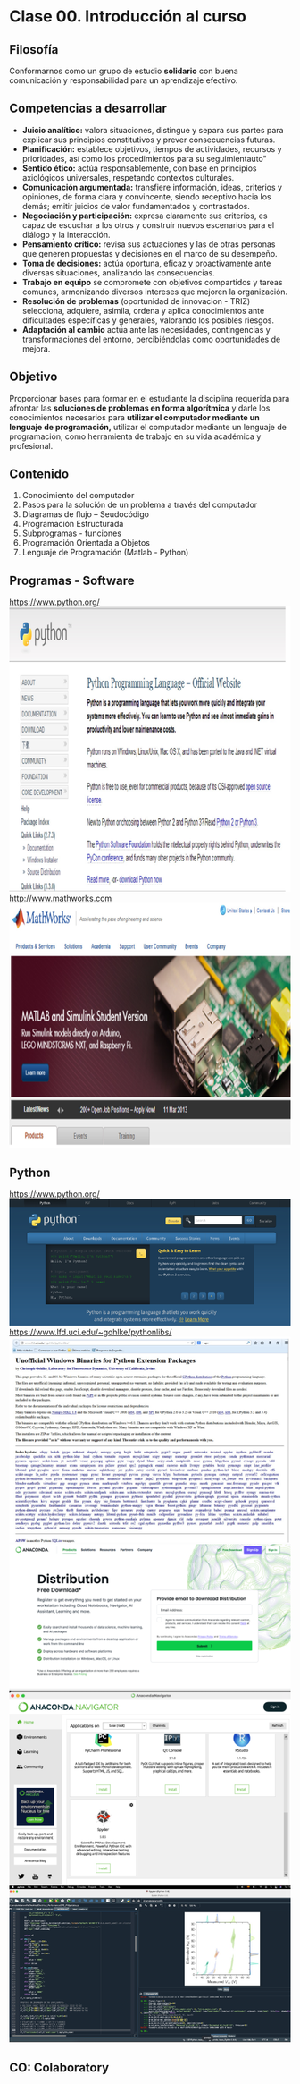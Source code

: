   <h1>Clase 00. Introducción al curso</h1>
  <h2>Filosofía</h2>
  <p>Conformarnos como un grupo de estudio <strong>solidario</strong> con buena comunicación y responsabilidad para un
      aprendizaje efectivo.</p>
  <h2>Competencias a desarrollar</h2>
  <ul>
      <li><strong>Juicio analítico:</strong> valora situaciones, distingue y separa sus
          partes para explicar sus principios constitutivos y prever
          consecuencias futuras.</li>
      <li><strong>Planificación:</strong> establece objetivos, tiempos de actividades,
          recursos y prioridades, así como los procedimientos para su
          seguimientauto"
      <li><strong>Sentido ético:</strong> actúa responsablemente, con base en principios
          axiológicos universales, respetando contextos culturales.</li>
      <li><strong>Comunicación argumentada:</strong> transfiere información, ideas,
          criterios y opiniones, de forma clara y convincente, siendo
          receptivo hacia los demás; emitir juicios de valor fundamentados y
          contrastados.</li>
      <li><strong>Negociación y participación:</strong> expresa claramente sus
          criterios, es capaz de escuchar a los otros y construir
          nuevos escenarios para el diálogo y la interacción.</li>
      <li><strong>Pensamiento crítico:</strong> revisa sus actuaciones y las de
          otras personas que generen propuestas y decisiones en
          el marco de su desempeño.</li>
      <li><strong>Toma de decisiones:</strong> actúa oportuna, eficaz y
          proactivamente ante diversas situaciones,
          analizando las consecuencias.</li>
      <li><strong>Trabajo en equipo</strong> se compromete con objetivos compartidos y
          tareas comunes, armonizando diversos intereses que mejoren la
          organización.</li>
      <li><strong>Resolución de problemas</strong> (oportunidad de innovacion - TRIZ)
          selecciona, adquiere, asimila, ordena y aplica conocimientos
          ante dificultades específicas y generales, valorando los posibles
          riesgos.</li>
      <li><strong>Adaptación al cambio</strong> actúa ante las necesidades,
          contingencias y transformaciones del entorno, percibiéndolas
          como oportunidades de mejora.</li>
  </ul>
  <h2>Objetivo</h2>
  <p>Proporcionar bases para formar en el
      estudiante la disciplina requerida para afrontar
      las <strong>soluciones de problemas en forma
          algorítmica</strong> y darle los conocimientos
      necesarios para <strong>utilizar el computador
          mediante un lenguaje de programación,</strong> utilizar el computador
      mediante un lenguaje de programación,
      como herramienta de trabajo en su vida
      académica y profesional.</p>
  <h2>Contenido</h2>
  <ol>
      <li>Conocimiento del computador</li>
      <li>Pasos para la solución de un problema a través del computador</li>
      <li>Diagramas de flujo – Seudocódigo</li>
      <li>Programación Estructurada</li>
      <li>Subprogramas - funciones</li>
      <li>Programación Orientada a Objetos</li>
      <li>Lenguaje de Programación (Matlab - Python)</li>
  </ol>
  <h2>Programas - Software</h2>
  <a href="https://www.python.org/" target="_blank">https://www.python.org/</a>
  <img src="https://github.com/Ingenieria-Electrica-UdeA/banco_imagenes/raw/main/presentaciones/sitio-oficial-python-1.png" alt="Sitio oficial de Python" style="width: auto">
  <a href="http://www.mathworks.com" target="_blank">http://www.mathworks.com</a>
  <img src="https://github.com/Ingenieria-Electrica-UdeA/banco_imagenes/raw/main/presentaciones/sitio-oficial-matlab.png" alt="Sitio oficial de MATLAB" style="width: auto">

<h2>Python</h2>
<a href="https://www.python.org/" target="_blank">https://www.python.org/</a>
<img src="https://github.com/Ingenieria-Electrica-UdeA/banco_imagenes/raw/main/presentaciones/sitio-oficial-python-2.png" alt="Sitio oficial de Python" style="width: auto">
<a href="https://www.lfd.uci.edu/~gohlke/pythonlibs/" target="_blank">https://www.lfd.uci.edu/~gohlke/pythonlibs/</a>
<img src="https://github.com/Ingenieria-Electrica-UdeA/banco_imagenes/raw/main/presentaciones/librerias-python.png" alt="Librerías de Python" style="width: auto">
<img src="https://github.com/Ingenieria-Electrica-UdeA/banco_imagenes/raw/main/presentaciones/sitio-oficia-anaconda.png" alt="Sitio oficial de Anaconda" style="width: auto">
<img src="https://github.com/Ingenieria-Electrica-UdeA/banco_imagenes/raw/main/presentaciones/aplicaciones-anaconda.png" alt="Aplicaciones de Anaconda" style="width: auto">
<img src="https://github.com/Ingenieria-Electrica-UdeA/banco_imagenes/raw/main/presentaciones/ide-spyder-1.png" alt="IDE de Spyder" style="width: auto">

<h2>CO: Colaboratory</h2>